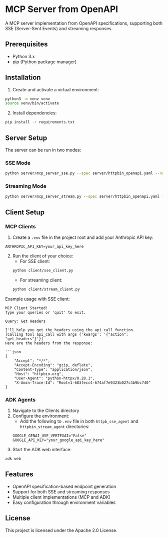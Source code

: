 # MCP Server from OpenAPI

A MCP server implementation from OpenAPI specifications, supporting both SSE (Server-Sent Events) and streaming responses.

## Prerequisites

- Python 3.x
- pip (Python package manager)

## Installation

1. Create and activate a virtual environment:
```bash
python3 -m venv venv
source venv/bin/activate
```

2. Install dependencies:
```bash
pip install -r requirements.txt
```

## Server Setup

The server can be run in two modes:

### SSE Mode
```bash
python server/mcp_server_sse.py --spec server/httpbin_openapi.yaml --name httpbin --base-url https://httpbin.org
```

### Streaming Mode
```bash
python server/mcp_server_stream.py --spec server/httpbin_openapi.yaml --name httpbin --base-url https://httpbin.org
```

## Client Setup

### MCP Clients

1. Create a `.env` file in the project root and add your Anthropic API key:
```
ANTHROPIC_API_KEY=your_api_key_here
```

2. Run the client of your choice:
   - For SSE client:
   ```bash
   python client/sse_client.py
   ```
   - For streaming client:
   ```bash
   python client/stream_client.py
   ```

Example usage with SSE client:
```
MCP Client Started!
Type your queries or 'quit' to exit.

Query: Get Headers

I'll help you get the headers using the api_call function.
[Calling tool api_call with args {'kwargs': '{"action": "get_headers"}'}]
Here are the headers from the response:

```json
{
    "Accept": "*/*",
    "Accept-Encoding": "gzip, deflate",
    "Content-Type": "application/json",
    "Host": "httpbin.org",
    "User-Agent": "python-httpx/0.28.1",
    "X-Amzn-Trace-Id": "Root=1-683fecc4-674af7e9323b027c4b9bc740"
}
```

### ADK Agents

1. Navigate to the Clients directory
2. Configure the environment:
   - Add the following to `.env` file in both `httpb_sse_agent` and `httpbin_stream_agent` directories:
   ```
   GOOGLE_GENAI_USE_VERTEXAI="False"
   GOOGLE_API_KEY="your_google_api_key_here"
   ```
3. Start the ADK web interface:
```bash
adk web
```

## Features

- OpenAPI specification-based endpoint generation
- Support for both SSE and streaming responses
- Multiple client implementations (MCP and ADK)
- Easy configuration through environment variables

## License

This project is licensed under the Apache 2.0 License.